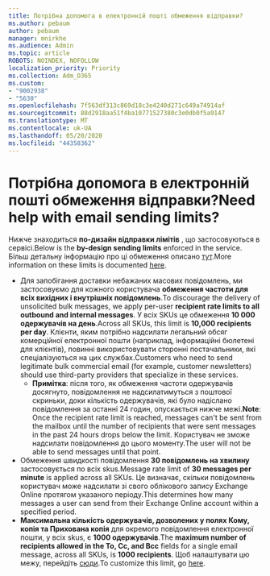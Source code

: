 ```yaml
---
title: Потрібна допомога в електронній пошті обмеження відправки?
ms.author: pebaum
author: pebaum
manager: mnirkhe
ms.audience: Admin
ms.topic: article
ROBOTS: NOINDEX, NOFOLLOW
localization_priority: Priority
ms.collection: Adm_O365
ms.custom:
- "9002938"
- "5630"
ms.openlocfilehash: 7f563df313c869d18c3e4240d271c649a74914af
ms.sourcegitcommit: 88d2918aa51f4ba10771527380c3e0db0f5a9147
ms.translationtype: MT
ms.contentlocale: uk-UA
ms.lasthandoff: 05/20/2020
ms.locfileid: "44358362"
---
```

# <a name="need-help-with-email-sending-limits"></a><span data-ttu-id="c4a29-102">Потрібна допомога в електронній пошті обмеження відправки?</span><span class="sxs-lookup"><span data-stu-id="c4a29-102">Need help with email sending limits?</span></span>

<span data-ttu-id="c4a29-103">Нижче знаходиться **по-дизайн відправки лімітів** , що застосовуються в сервісі.</span><span class="sxs-lookup"><span data-stu-id="c4a29-103">Below is the **by-design sending limits** enforced in the service.</span></span> <span data-ttu-id="c4a29-104">Більш детальну інформацію про ці обмеження описано [тут](https://docs.microsoft.com/office365/servicedescriptions/exchange-online-service-description/exchange-online-limits#receiving-and-sending-limits).</span><span class="sxs-lookup"><span data-stu-id="c4a29-104">More information on these limits is documented [here](https://docs.microsoft.com/office365/servicedescriptions/exchange-online-service-description/exchange-online-limits#receiving-and-sending-limits).</span></span>

- <span data-ttu-id="c4a29-105">Для запобігання доставки небажаних масових повідомлень, ми застосовуємо для кожного користувача **обмеження частоти для всіх вихідних і внутрішніх повідомлень**.</span><span class="sxs-lookup"><span data-stu-id="c4a29-105">To discourage the delivery of unsolicited bulk messages, we apply per-user **recipient rate limits to all outbound and internal messages**.</span></span> <span data-ttu-id="c4a29-106">У всіх SKUs це обмеження **10 000 одержувачів на день**.</span><span class="sxs-lookup"><span data-stu-id="c4a29-106">Across all SKUs, this limit is **10,000 recipients per day**.</span></span>  <span data-ttu-id="c4a29-107">Клієнти, яким потрібно надсилати легальний обсяг комерційної електронної пошти (наприклад, інформаційні бюлетені для клієнтів), повинні використовувати сторонні постачальники, які спеціалізуються на цих службах.</span><span class="sxs-lookup"><span data-stu-id="c4a29-107">Customers who need to send legitimate bulk commercial email (for example, customer newsletters) should use third-party providers that specialize in these services.</span></span>
    - <span data-ttu-id="c4a29-108">**Примітка**: після того, як обмеження частоти одержувачів досягнуто, повідомлення не надсилатимуться з поштової скриньки, доки кількість одержувачів, які було надіслано повідомлення за останні 24 годин, опускається нижче межі.</span><span class="sxs-lookup"><span data-stu-id="c4a29-108">**Note**: Once the recipient rate limit is reached, messages can't be sent from the mailbox until the number of recipients that were sent messages in the past 24 hours drops below the limit.</span></span> <span data-ttu-id="c4a29-109">Користувач не зможе надсилати повідомлення до цього моменту.</span><span class="sxs-lookup"><span data-stu-id="c4a29-109">The user will not be able to send messages until that point.</span></span>
- <span data-ttu-id="c4a29-110">Обмеження швидкості повідомлення **30 повідомлень на хвилину** застосовується по всіх skus.</span><span class="sxs-lookup"><span data-stu-id="c4a29-110">Message rate limit of **30 messages per minute** is applied across all SKUs.</span></span> <span data-ttu-id="c4a29-111">Це визначає, скільки повідомлень користувач може надсилати зі свого облікового запису Exchange Online протягом указаного періоду.</span><span class="sxs-lookup"><span data-stu-id="c4a29-111">This determines how many messages a user can send from their Exchange Online account within a specified period.</span></span>
- <span data-ttu-id="c4a29-112">**Максимальна кількість одержувачів, дозволених у полях Кому, копія та Прихована копія** для окремого повідомлення електронної пошти, у всіх skus, є **1000 одержувачів**.</span><span class="sxs-lookup"><span data-stu-id="c4a29-112">The **maximum number of recipients allowed in the To, Cc, and Bcc** fields for a single email message, across all SKUs, is **1000 recipients**.</span></span> <span data-ttu-id="c4a29-113">Щоб налаштувати цю межу, перейдіть [сюди](https://techcommunity.microsoft.com/t5/exchange-team-blog/customizable-recipient-limits-in-office-365/ba-p/1183228).</span><span class="sxs-lookup"><span data-stu-id="c4a29-113">To customize this limit, go [here](https://techcommunity.microsoft.com/t5/exchange-team-blog/customizable-recipient-limits-in-office-365/ba-p/1183228).</span></span>

